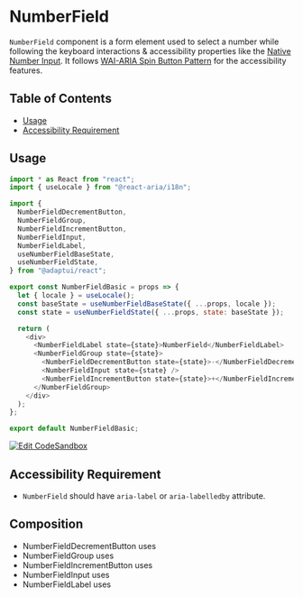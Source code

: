# NumberField

`NumberField` component is a form element used to select a number while
following the keyboard interactions & accessibility properties like the
[Native Number Input](https://developer.mozilla.org/en-US/docs/Web/HTML/Element/input/number).
It follows
[WAI-ARIA Spin Button Pattern](https://www.w3.org/TR/wai-aria-practices-1.2/#spinbutton)
for the accessibility features.

## Table of Contents

- [Usage](#usage)
- [Accessibility Requirement](#accessibility-requirement)

## Usage

```js
import * as React from "react";
import { useLocale } from "@react-aria/i18n";

import {
  NumberFieldDecrementButton,
  NumberFieldGroup,
  NumberFieldIncrementButton,
  NumberFieldInput,
  NumberFieldLabel,
  useNumberFieldBaseState,
  useNumberFieldState,
} from "@adaptui/react";

export const NumberFieldBasic = props => {
  let { locale } = useLocale();
  const baseState = useNumberFieldBaseState({ ...props, locale });
  const state = useNumberFieldState({ ...props, state: baseState });

  return (
    <div>
      <NumberFieldLabel state={state}>NumberField</NumberFieldLabel>
      <NumberFieldGroup state={state}>
        <NumberFieldDecrementButton state={state}>-</NumberFieldDecrementButton>
        <NumberFieldInput state={state} />
        <NumberFieldIncrementButton state={state}>+</NumberFieldIncrementButton>
      </NumberFieldGroup>
    </div>
  );
};

export default NumberFieldBasic;
```

[![Edit CodeSandbox](https://img.shields.io/badge/NumberField-Open%20On%20CodeSandbox-%230971f1?style=for-the-badge&logo=codesandbox&labelColor=151515)](https://codesandbox.io/s/nwj5vb)

## Accessibility Requirement

- `NumberField` should have `aria-label` or `aria-labelledby` attribute.

## Composition

- NumberFieldDecrementButton uses
- NumberFieldGroup uses
- NumberFieldIncrementButton uses
- NumberFieldInput uses
- NumberFieldLabel uses

<!-- ADD_PROPS src/numberfield -->
